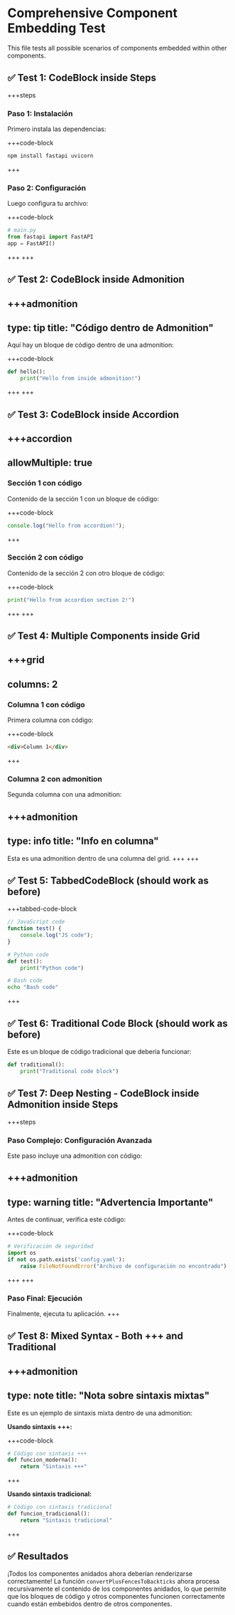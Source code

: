 # Comprehensive Component Embedding Test

This file tests all possible scenarios of components embedded within other components.

## ✅ Test 1: CodeBlock inside Steps

+++steps
### Paso 1: Instalación
Primero instala las dependencias:

+++code-block
```bash
npm install fastapi uvicorn
```
+++

### Paso 2: Configuración
Luego configura tu archivo:

+++code-block
```python
# main.py
from fastapi import FastAPI
app = FastAPI()
```
+++
+++

## ✅ Test 2: CodeBlock inside Admonition

+++admonition
---
type: tip
title: "Código dentro de Admonition"
---
Aquí hay un bloque de código dentro de una admonition:

+++code-block
```python
def hello():
    print("Hello from inside admonition!")
```
+++
+++

## ✅ Test 3: CodeBlock inside Accordion

+++accordion
---
allowMultiple: true
---
### Sección 1 con código
Contenido de la sección 1 con un bloque de código:

+++code-block
```javascript
console.log("Hello from accordion!");
```
+++

### Sección 2 con código
Contenido de la sección 2 con otro bloque de código:

+++code-block
```python
print("Hello from accordion section 2!")
```
+++
+++

## ✅ Test 4: Multiple Components inside Grid

+++grid
---
columns: 2
---
### Columna 1 con código
Primera columna con código:

+++code-block
```html
<div>Column 1</div>
```
+++

### Columna 2 con admonition
Segunda columna con una admonition:

+++admonition
---
type: info
title: "Info en columna"
---
Esta es una admonition dentro de una columna del grid.
+++
+++

## ✅ Test 5: TabbedCodeBlock (should work as before)

+++tabbed-code-block
```javascript
// JavaScript code
function test() {
    console.log("JS code");
}
```

```python
# Python code
def test():
    print("Python code")
```

```bash
# Bash code
echo "Bash code"
```
+++

## ✅ Test 6: Traditional Code Block (should work as before)

Este es un bloque de código tradicional que debería funcionar:

```python
def traditional():
    print("Traditional code block")
```

## ✅ Test 7: Deep Nesting - CodeBlock inside Admonition inside Steps

+++steps
### Paso Complejo: Configuración Avanzada
Este paso incluye una admonition con código:

+++admonition
---
type: warning
title: "Advertencia Importante"
---
Antes de continuar, verifica este código:

+++code-block
```python
# Verificación de seguridad
import os
if not os.path.exists('config.yaml'):
    raise FileNotFoundError("Archivo de configuración no encontrado")
```
+++
+++

### Paso Final: Ejecución
Finalmente, ejecuta tu aplicación.
+++

## ✅ Test 8: Mixed Syntax - Both +++ and Traditional

+++admonition
---
type: note
title: "Nota sobre sintaxis mixtas"
---
Este es un ejemplo de sintaxis mixta dentro de una admonition:

**Usando sintaxis +++:**

+++code-block
```python
# Código con sintaxis +++
def funcion_moderna():
    return "Sintaxis +++"
```
+++

**Usando sintaxis tradicional:**

```python
# Código con sintaxis tradicional
def funcion_tradicional():
    return "Sintaxis tradicional"
```
+++

## ✅ Resultados

¡Todos los componentes anidados ahora deberían renderizarse correctamente! La función `convertPlusFencesToBackticks` ahora procesa recursivamente el contenido de los componentes anidados, lo que permite que los bloques de código y otros componentes funcionen correctamente cuando están embebidos dentro de otros componentes.